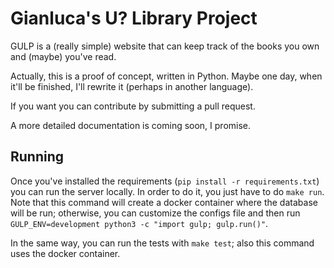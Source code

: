 # Gianluca's U? Library Project

GULP is a (really simple) website that can keep track of the books you own and
(maybe) you've read.

Actually, this is a proof of concept, written in Python. Maybe one day, when
it'll be finished, I'll rewrite it (perhaps in another language).

If you want you can contribute by submitting a pull request.

A more detailed documentation is coming soon, I promise.

## Running

Once you've installed the requirements (`pip install -r requirements.txt`) you
can run the server locally. In order to do it, you just have to do `make run`.
Note that this command will create a docker container where the database will be
run; otherwise, you can customize the configs file and then run
`GULP_ENV=development python3 -c "import gulp; gulp.run()"`.

In the same way, you can run the tests with `make test`; also this command uses
the docker container.
